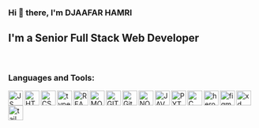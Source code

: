 ### Hi 👋 there, I'm DJAAFAR HAMRI

## I'm a Senior Full Stack Web Developer

<br />

### Languages and Tools:
[<img align="left" alt="JS" width="30px" src="https://raw.githubusercontent.com/rahulbanerjee26/githubAboutMeGenerator/main/icons/javascript.svg"/>][website]
[<img align="left" alt="HTML5" width="30px" src="https://raw.githubusercontent.com/rahulbanerjee26/githubAboutMeGenerator/main/icons/html.svg" />][website]
[<img align="left" alt="CSS3" width="30px" src="https://raw.githubusercontent.com/rahulbanerjee26/githubAboutMeGenerator/main/icons/css.svg" />][website]
[<img align="left" alt="typescript" width="30px" src="https://raw.githubusercontent.com/rahulbanerjee26/githubAboutMeGenerator/main/icons/typescript.svg" />][website]
[<img align="left" alt="REACTJS" width="30px" src="https://raw.githubusercontent.com/rahulbanerjee26/githubAboutMeGenerator/main/icons/reactjs.svg" />][website]
[<img align="left" alt="MONGODB" width="30px" src="https://raw.githubusercontent.com/rahulbanerjee26/githubAboutMeGenerator/main/icons/mongodb.svg" />][website]
[<img align="left" alt="GIT" width="30px" src="https://raw.githubusercontent.com/rahulbanerjee26/githubAboutMeGenerator/main/icons/git.svg" />][website]
[<img align="left" alt="Github" width="30px" src="https://raw.githubusercontent.com/rahulbanerjee26/githubAboutMeGenerator/main/icons/github.svg" />][website]
[<img align="left" alt="NODEJS" width="30px" src="https://raw.githubusercontent.com/rahulbanerjee26/githubAboutMeGenerator/main/icons/nodejs.svg" />][website]
[<img align="left" alt="JAVA" width="30px" src="https://raw.githubusercontent.com/rahulbanerjee26/githubAboutMeGenerator/main/icons/java.svg" />][website]
[<img align="left" alt="PYTHON" width="30px" src="https://raw.githubusercontent.com/rahulbanerjee26/githubAboutMeGenerator/main/icons/python.svg" />][website]
[<img align="left" alt="C" width="30px" src="https://raw.githubusercontent.com/rahulbanerjee26/githubAboutMeGenerator/main/icons/c.svg" />][website]
[<img align="left" alt="heroku" width="30px" src="https://raw.githubusercontent.com/rahulbanerjee26/githubAboutMeGenerator/main/icons/heroku.svg" />][website]
[<img align="left" alt="figma" width="30px" src="https://raw.githubusercontent.com/rahulbanerjee26/githubAboutMeGenerator/main/icons/figma.svg" />][website]
[<img align="left" alt="xd" width="30px" src="https://raw.githubusercontent.com/rahulbanerjee26/githubAboutMeGenerator/main/icons/xd.svg" />][website]
[<img align="left" alt="tailwind" width="30px" src="https://raw.githubusercontent.com/rahulbanerjee26/githubAboutMeGenerator/main/icons/tailwind.svg" />][website]

<br />


[website]: github.com
[instagram]: https://www.instagram.com/hamri_djaafar/
[facebook]: https://www.facebook.com/djaafarhamri12
[linkedin]: https://www.linkedin.com/in/djaafar-hamri-507a19213/
